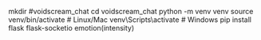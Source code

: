mkdir #voidscream_chat
cd voidscream_chat
python -m venv venv
source venv/bin/activate  # Linux/Mac
venv\Scripts\activate  # Windows
pip install flask flask-socketio
<ei>emotion(intensity)</ei>